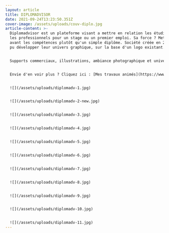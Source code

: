 ```yaml
---
layout: article
title: DIPLOMADVISOR
date: 2021-09-24T13:23:50.351Z
cover-image: /assets/uploads/couv-diplo.jpg
article-content: >-
  Diplomadvisor est un plateforme visant a mettre en relation les étudiants avec
  les professionnels pour un stage ou un premier emploi. Sa force ? Mettre en
  avant les compétences plutôt qu'un simple diplôme. Société créée en 2021, j'ai
  pu développer leur univers graphique, sur la base d'un logo existant. 


  Supports commerciaux, illustrations, ambiance photographique et univers de réseaux sociaux ! 


  Envie d'en voir plus ? Cliquez ici : [Mes travaux animés](https://www.youtube.com/channel/UCaoHBoDcfZmKng7w-OFriWg) 


  ![](/assets/uploads/diplomadv-1.jpg)


  ![](/assets/uploads/diplomadv-2-new.jpg)


  ![](/assets/uploads/diplomadv-3.jpg)


  ![](/assets/uploads/diplomadv-4.jpg)


  ![](/assets/uploads/diplomadv-5.jpg)


  ![](/assets/uploads/diplomadv-6.jpg)


  ![](/assets/uploads/diplomadv-7.jpg)


  ![](/assets/uploads/diplomadv-8.jpg)


  ![](/assets/uploads/diplomadv-9.jpg)


  ![](/assets/uploads/diplomadv-10.jpg)


  ![](/assets/uploads/diplomadv-11.jpg)
---
```

